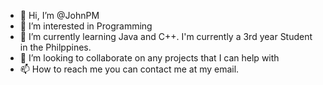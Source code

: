 - 👋 Hi, I’m @JohnPM
- 👀 I’m interested in Programming
- 🌱 I’m currently learning Java and C++. I'm currently a 3rd year Student in the Philppines.
- 💞️ I’m looking to collaborate on any projects that I can help with
- 📫 How to reach me you can contact me at my email.

<!---
Nitendude/Nitendude is a ✨ special ✨ repository because its `README.md` (this file) appears on your GitHub profile.
You can click the Preview link to take a look at your changes.
--->
